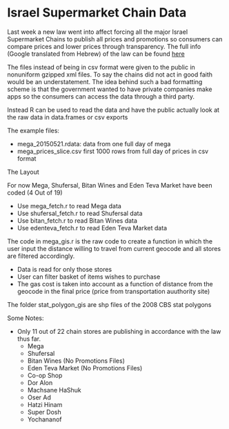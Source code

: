 # Israel Supermarket Chain Data 
Last week a new law went into affect forcing all the major Israel Supermarket Chains to publish all prices and promotions so consumers can compare prices and lower prices through transparency. The full info (Google translated from Hebrew) of the law can be found [here](https://goo.gl/nan0Is)

The files instead of being in csv format were given to the public in nonuniform gzipped xml files. To say the chains did not act in good faith would be an understatement. The idea behind such a bad formatting scheme is that the government wanted to have private companies make apps so the consumers can access the data through a third party.

Instead R can be used to read the data and have the public actually look at the raw data in data.frames or csv exports

The example files:

  - mega_20150521.rdata: data from one full day of mega
  - mega_prices_slice.csv first 1000 rows from full day of prices in csv format


The Layout

For now Mega, Shufersal, Bitan Wines and Eden Teva Market have been coded (4 Out of 19)

  - Use mega_fetch.r to read Mega data 
  - Use shufersal_fetch.r to read Shufersal data
  - Use bitan_fetch.r to read Bitan Wines data 
  - Use edenteva_fetch.r to read Eden Teva Market data
  
The code in mega_gis.r is the raw code to create a function in which the user input the distance willing to travel from current geocode and all stores are filtered accordingly.

  - Data is read for only those stores
  - User can filter basket of items wishes to purchase
  - The gas cost is taken into account as a function of distance from the geocode in the final price (price from transportation auuthority site)
  
The folder stat_polygon_gis are shp files of the 2008 CBS stat polygons

Some Notes:

  - Only 11 out of 22 chain stores are publishing in accordance with the law thus far.
    - Mega
    - Shufersal
    - Bitan Wines (No Promotions Files)
    - Eden Teva Market (No Promotions Files)
    - Co-op Shop
    - Dor Alon
    - Machsane HaShuk
    - Oser Ad
    - Hatzi Hinam
    - Super Dosh
    - Yochananof